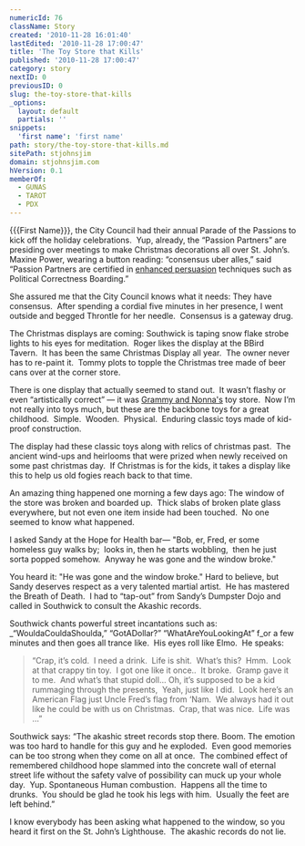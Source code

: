```yaml
---
numericId: 76
className: Story
created: '2010-11-28 16:01:40'
lastEdited: '2010-11-28 17:00:47'
title: 'The Toy Store that Kills'
published: '2010-11-28 17:00:47'
category: story
nextID: 0
previousID: 0
slug: the-toy-store-that-kills
_options:
  layout: default
  partials: ''
snippets:
  'first name': 'first name'
path: story/the-toy-store-that-kills.md
sitePath: stjohnsjim
domain: stjohnsjim.com
hVersion: 0.1
memberOf:
  - GUNAS
  - TAROT
  - PDX
---
```


{{{First Name}}}, the City Council had their annual Parade of the Passions to kick off the holiday celebrations.&nbsp; Yup, already, the &ldquo;Passion Partners&rdquo; are presiding over meetings to make Christmas decorations all over St. John&rsquo;s.&nbsp; Maxine Power, wearing a button reading: &ldquo;consensus uber alles,&rdquo; said &ldquo;Passion Partners are certified in [enhanced persuasion][0] techniques such as Political Correctness Boarding.&rdquo;

She assured me that the City Council knows what it needs: They have consensus.&nbsp; After spending a cordial five minutes in her presence, I went outside and begged Throntle for her needle.&nbsp; Consensus is a gateway drug.&nbsp;

The Christmas displays are coming: Southwick is taping snow flake strobe lights to his eyes for meditation.&nbsp; Roger likes the display at the BBird Tavern.&nbsp; It has been the same Christmas Display all year.&nbsp; The owner never has to re-paint it.&nbsp; Tommy plots to topple the Christmas tree made of beer cans over at the corner store.

There is one display that actually seemed to stand out.&nbsp; It wasn&rsquo;t flashy or even &ldquo;artistically correct&rdquo; &mdash; it was [Grammy and Nonna's][1] toy store.&nbsp; Now I&rsquo;m not really into toys much, but these are the backbone toys for a great childhood.&nbsp; Simple.&nbsp; Wooden.&nbsp; Physical.&nbsp; Enduring classic toys made of kid-proof construction.

The display had these classic toys along with relics of christmas past.&nbsp; The ancient wind-ups and heirlooms that were prized when newly received on some past christmas day.&nbsp; If Christmas is for the kids, it takes a display like this to help us old fogies reach back to that time.

An amazing thing happened one morning a few days ago: The window of the store was broken and boarded up.&nbsp; Thick slabs of broken plate glass everywhere, but not even one item inside had been touched.&nbsp; No one seemed to know what happened.

I asked Sandy at the Hope for Health bar&mdash; &quot;Bob, er, Fred, er some homeless guy walks by; &nbsp;looks in, then he starts wobbling, &nbsp;then he just sorta popped somehow. &nbsp;Anyway he was gone and the window broke.&quot;

You heard it: &quot;He was gone and the window broke.&quot; Hard to believe, but Sandy deserves respect as a very talented martial artist.&nbsp; He has mastered the Breath of Death.&nbsp; I had to &ldquo;tap-out&rdquo; from Sandy&rsquo;s Dumpster Dojo and called in Southwick to consult the Akashic records.

Southwick chants powerful street incantations such as: \_&ldquo;WouldaCouldaShoulda,&rdquo; &ldquo;GotADollar?&rdquo; &ldquo;WhatAreYouLookingAt&rdquo; f_or a few minutes and then goes all trance like.&nbsp; His eyes roll like Elmo.&nbsp; He speaks:

> &ldquo;Crap, it&rsquo;s cold.&nbsp; I need a drink.&nbsp; Life is shit.&nbsp; What&rsquo;s this?&nbsp; Hmm.&nbsp; Look at that crappy tin toy.&nbsp; I got one like it once..&nbsp; It broke.&nbsp; Gramp gave it to me.&nbsp; And what&rsquo;s that stupid doll&hellip; Oh, it&rsquo;s supposed to be a kid rummaging through the presents,&nbsp; Yeah, just like I did.&nbsp; Look here&rsquo;s an American Flag just Uncle Fred&rsquo;s flag from &lsquo;Nam.&nbsp; We always had it out like he could be with us on Christmas.&nbsp; Crap, that was nice.&nbsp; Life was &hellip;&rdquo; &nbsp;

Southwick says: &ldquo;The akashic street records stop there. Boom. The emotion was too hard to handle for this guy and he exploded.&nbsp; Even good memories can be too strong when they come on all at once.&nbsp; The combined effect of remembered childhood hope slammed into the concrete wall of eternal street life without the safety valve of possibility can muck up your whole day.&nbsp; Yup. Spontaneous Human combustion.&nbsp; Happens all the time to drunks.&nbsp; You should be glad he took his legs with him.&nbsp; Usually the feet are left behind.&rdquo;

I know everybody has been asking what happened to the window, so you heard it first on the St. John&rsquo;s Lighthouse.&nbsp; The akashic records do not lie.

[0]: http://en.wikipedia.org/wiki/Nurse_Ratched
[1]: http://grammyandnonnastoys.com/
